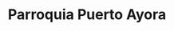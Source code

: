---
title: Parroquia Puerto Ayora
url: /parroquia-puerto-ayora/
latitude: -0.745
longitude: -90.315
---